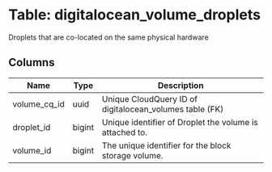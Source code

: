 
# Table: digitalocean_volume_droplets
Droplets that are co-located on the same physical hardware
## Columns
| Name        | Type           | Description  |
| ------------- | ------------- | -----  |
|volume_cq_id|uuid|Unique CloudQuery ID of digitalocean_volumes table (FK)|
|droplet_id|bigint|Unique identifier of Droplet the volume is attached to.|
|volume_id|bigint|The unique identifier for the block storage volume.|
